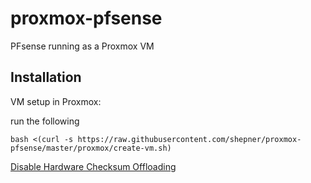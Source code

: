 # proxmox-pfsense

PFsense running as a Proxmox VM

## Installation

VM setup in Proxmox:

run the following

``` shell
bash <(curl -s https://raw.githubusercontent.com/shepner/proxmox-pfsense/master/proxmox/create-vm.sh)
```

[Disable Hardware Checksum Offloading](https://docs.netgate.com/pfsense/en/latest/virtualization/virtio-driver-support.html)

